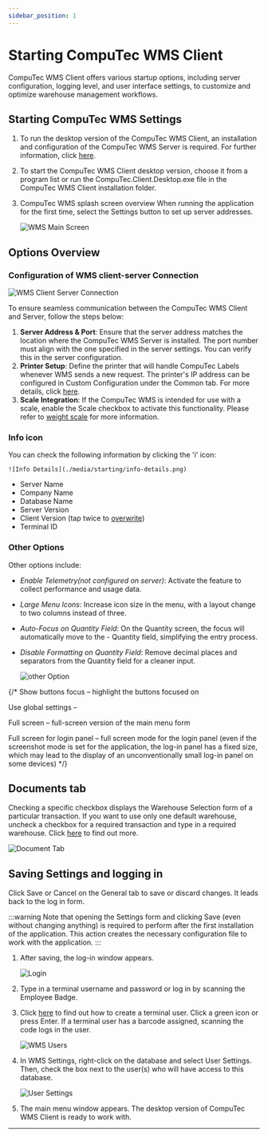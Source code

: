```yaml
---
sidebar_position: 1
---
```


# Starting CompuTec WMS Client

CompuTec WMS Client offers various startup options, including server configuration, logging level, and user interface settings, to customize and optimize warehouse management workflows.

## Starting CompuTec WMS Settings

1. To run the desktop version of the CompuTec WMS Client, an installation and configuration of the CompuTec WMS Server is required. For further information, click [here](../administrator-guide/installation/wms-server/overview.md).
2. To start the CompuTec WMS Client desktop version, choose it from a program list or run the CompuTec.Client.Desktop.exe file in the CompuTec WMS Client installation folder.
3. CompuTec WMS splash screen overview
    When running the application for the first time, select the Settings button to set up server addresses.

    ![WMS Main Screen](./media/starting/wms-main-screen.png)

## Options Overview

### Configuration of WMS client-server Connection

 ![WMS Client Server Connection](./media/starting/wms-client-server.png)

To ensure seamless communication between the CompuTec WMS Client and Server, follow the steps below:

1. **Server Address & Port**: Ensure that the server address matches the location where the CompuTec WMS Server is installed. The port number must align with the one specified in the server settings. You can verify this in the server configuration.
2. **Printer Setup**: Define the printer that will handle CompuTec Labels whenever WMS sends a new request. The printer's IP address can be configured in Custom Configuration under the Common tab. For more details, click [here](../administrator-guide/custom-configuration/custom-configuration-functions/common.md).
3. **Scale Integration**: If the CompuTec WMS is intended for use with a scale, enable the Scale checkbox to activate this functionality. Please refer to [weight scale](../user-guide/weight-scales/overview.md) for more information.

### Info icon

You can check the following information by clicking the 'i' icon:

    ![Info Details](./media/starting/info-details.png)

- Server Name
- Company Name
- Database Name
- Server Version
- Client Version (tap twice to [overwrite]( https://learn.computec.one/docs/wms/administrator-guide/computec-wms-android-version/#overwriting-a-client-version))
- Terminal ID

### Other Options

Other options include:

- *Enable Telemetry(not configured on server)*: Activate the feature to collect performance and usage data.
- *Large Menu Icons*: Increase icon size in the menu, with a layout change to two columns instead of three.
- *Auto-Focus on Quantity Field*: On the Quantity screen, the focus will automatically move to the - Quantity field, simplifying the entry process.
- *Disable Formatting on Quantity Field*: Remove decimal places and separators from the Quantity field for a cleaner input.

    ![other Option](./media/starting/other-options.png)

{/*
Show buttons focus – highlight the buttons focused on

Use global settings –

Full screen – full-screen version of the main menu form

Full screen for login panel – full screen mode for the login panel (even if the screenshot mode is set for the application, the log-in panel has a fixed size, which may lead to the display of an unconventionally small log-in panel on some devices)
*/}

## Documents tab

Checking a specific checkbox displays the Warehouse Selection form of a particular transaction. If you want to use only one default warehouse, uncheck a checkbox for a required transaction and type in a required warehouse. Click [here](../administrator-guide/client-settings-warehouses/overview.md) to find out more.

![Document Tab](./media/starting/documents-tab.png)

## Saving Settings and logging in

Click Save or Cancel on the General tab to save or discard changes. It leads back to the log in form.

:::warning
Note that opening the Settings form and clicking Save (even without changing anything) is required to perform after the first installation of the application. This action creates the necessary configuration file to work with the application.
:::

1. After saving, the log-in window appears.

    ![Login](./media/starting/wms-login.png)
2. Type in a terminal username and password or log in by scanning the Employee Badge.
3. Click [here](../administrator-guide/installation/wms-licensing.md) to find out how to create a terminal user. Click a green icon or press Enter. If a terminal user has a barcode assigned, scanning the code logs in the user.

    ![WMS Users](./media/starting/wms-users.png)
4. In WMS Settings, right-click on the database and select User Settings. Then, check the box next to the user(s) who will have access to this database.

    ![User Settings](./media/starting/user-settings.png)

5. The main menu window appears.
The desktop version of CompuTec WMS Client is ready to work with.

---
